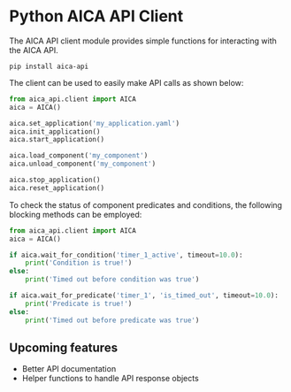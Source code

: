 # Python AICA API Client

The AICA API client module provides simple functions for interacting with the AICA API.

```shell
pip install aica-api
```

The client can be used to easily make API calls as shown below:

```python
from aica_api.client import AICA
aica = AICA()

aica.set_application('my_application.yaml')
aica.init_application()
aica.start_application()

aica.load_component('my_component')
aica.unload_component('my_component')

aica.stop_application()
aica.reset_application()
```

To check the status of component predicates and conditions, the following blocking methods can be employed:

```python
from aica_api.client import AICA
aica = AICA()

if aica.wait_for_condition('timer_1_active', timeout=10.0):
    print('Condition is true!')
else:
    print('Timed out before condition was true')

if aica.wait_for_predicate('timer_1', 'is_timed_out', timeout=10.0):
    print('Predicate is true!')
else:
    print('Timed out before predicate was true')
```

## Upcoming features

- Better API documentation
- Helper functions to handle API response objects

